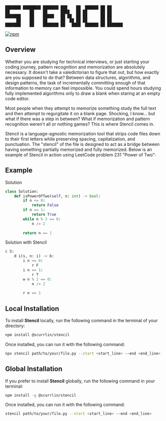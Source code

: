 ```

███████ ████████ ███████ ███    ██  ██████ ██ ██      
██         ██    ██      ████   ██ ██      ██ ██      
███████    ██    █████   ██ ██  ██ ██      ██ ██      
     ██    ██    ██      ██  ██ ██ ██      ██ ██      
███████    ██    ███████ ██   ████  ██████ ██ ███████ 

```

[![npm](https://img.shields.io/npm/dt/%40scurrlin%2Fstencil?style=flat&color=blue)](https://www.npmjs.com/package/@scurrlin/stencil)

## Overview

Whether you are studying for technical interviews, or just starting your coding journey, pattern recognition and memorization are absolutely necessary. It doesn't take a valedictorian to figure that out, but how exactly are you supposed to do that? Between data structures, algorithms, and design patterns, the task of incrementally committing enough of that information to memory can feel impossible. You could spend hours studying fully implemented algorithms only to draw a blank when staring at an empty code editor.

Most people when they attempt to memorize something study the full text and then attempt to regurgitate it on a blank page. Shocking, I know... but what if there was a step in between? What if memorization and pattern recognition weren't all or nothing games? This is where Stencil comes in.

Stencil is a language-agnostic memorization tool that strips code files down to their first letters while preserving spacing, capitalization, and punctuation. The "stencil" of the file is designed to act as a bridge between having something partially memorized and fully memorized. Below is an example of Stencil in action using LeetCode problem 231 "Power of Two":

## Example

Solution

```python
class Solution:
    def isPowerOfTwo(self, n: int) -> bool:
        if n <= 0:
            return False
        if n == 1:
            return True
        while n % 2 == 0:
            n /= 2
            
        return n == 1
```

Solution with Stencil

```python
c S:
    d i(s, n: i) -> b:
        i n <= 0:
            r F
        i n == 1:
            r T
        w n % 2 == 0:
            n /= 2
            
        r n == 1
```

## Local Installation

To install **Stencil** locally, run the following command in the terminal of your directory:

```bash
npm install @scurrlin/stencil
```

Once installed, you can run it with the following command:

```bash
npx stencil path/to/your/file.py --start <start_line> --end <end_line>
```

## Global Installation

If you prefer to install **Stencil** globally, run the following command in your terminal:

```bash
npm install -g @scurrlin/stencil
```

Once installed, you can run it with the following command:

```bash
stencil path/to/your/file.py --start <start_line> --end <end_line>
```